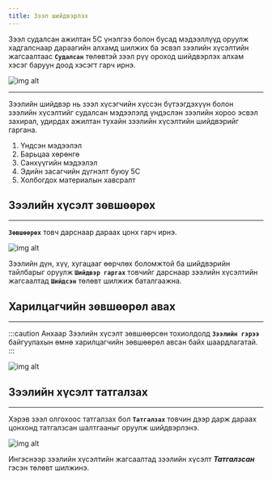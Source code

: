 ```yaml
---
title: Зээл шийдвэрлэх
---
```


Зээл судалсан ажилтан 5С үнэлгээ болон бусад мэдээллүүд оруулж хадгалснаар дараагийн алхамд шилжих ба эсвэл зээлийн хүсэлтийн жагсаалтаас **`Судалсан`** төлөвтэй зээл рүү ороход шийдвэрлэх алхам хэсэг баруун доод хэсэгт гарч ирнэ. 

![img alt](/img/shiidsen.png)

---

Зээлийн шийдвэр нь зээл хүсэгчийн хүссэн бүтээгдэхүүн болон зээлийн хүсэлтийг судалсан мэдээлэлд үндэслэн зээлийн хороо эсвэл захирал, удирдах ажилтан тухайн зээлийн хүсэлтийн шийдвэрийг гаргана. 
>
1.	Үндсэн мэдээлэл
2.	Барьцаа хөрөнгө
3.	Санхүүгийн мэдээлэл
4.	Эдийн засагчийн дүгнэлт буюу 5C
5.	Холбогдох материалын хавсралт

## Зээлийн хүсэлт зөвшөөрөх
---
**`Зөвшөөрөх`** товч дарснаар дараах цонх гарч ирнэ. 

![img alt](/img/image-21.png)

Зээлийн дүн, хүү, хугацааг өөрчлөх боломжтой ба шийдвэрийн тайлбарыг оруулж **`Шийдвэр гаргах`** товчийг дарснаар зээлийн хүсэлтийн жагсаалтад **`Шийдсэн`** төлөвт шилжиж баталгаажна. 

## Харилцагчийн зөвшөөрөл авах
___

:::caution Анхаар
Зээлийн хүсэлт зөвшөөрсөн тохиолдолд **`Зээлийн гэрээ`** байгуулахын өмнө харилцагчийн зөвшөөрөл авсан байх шаардлагатай.
:::
> 
![img alt](/img/check.png)


## Зээлийн хүсэлт татгалзах 
---
Хэрэв зээл олгохоос татгалзах бол **`Татгалзах`** товчин дээр дарж дараах цонхонд татгалзсан шалтгааныг оруулж шийдвэрлэнэ. 

![img alt](/img/image-22.png)

Ингэснээр зээлийн хүсэлтийн жагсаалтад зээлийн хүсэлт  _**Татгалзсан**_ гэсэн төлөвт шилжинэ. 



